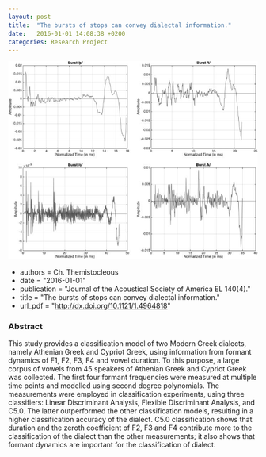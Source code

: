 ```yaml
---
layout: post
title:  "The bursts of stops can convey dialectal information."
date:   2016-01-01 14:08:38 +0200
categories: Research Project
---
```

![bursts](/img/img_papers/bursts.gif)
- authors = Ch. Themistocleous
- date = "2016-01-01"
- publication = "Journal of the Acoustical Society of America EL 140(4)."
- title = "The bursts of stops can convey dialectal information."
- url_pdf = "http://dx.doi.org/10.1121/1.4964818"

### Abstract
This study provides a classification model of two Modern Greek dialects, namely Athenian Greek and Cypriot Greek, using information from formant dynamics of F1, F2, F3, F4 and vowel duration. To this purpose, a large corpus of vowels from 45 speakers of Athenian Greek and Cypriot Greek was collected. The first four formant frequencies were measured at multiple time points and modelled using second degree polynomials. The measurements were employed in classification experiments, using three classifiers: Linear Discriminant Analysis, Flexible Discriminant Analysis, and C5.0. The latter outperformed the other classification models, resulting in a higher classification accuracy of the dialect. C5.0 classification shows that duration and the zeroth coefficient of F2, F3 and F4 contribute more to the classification of the dialect than the other measurements; it also shows that formant dynamics are important for the classification of dialect.
